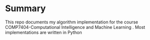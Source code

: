 # Summary
This repo documents my algorithm implementation for the course COMP7404-Computational Intelligence and Machine Learning . Most implementations are written in Python
